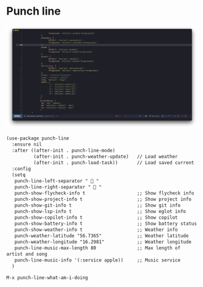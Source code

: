 # Punch line

<p align="center">
  <img src="https://raw.githubusercontent.com/konrad1977/punch-line/refs/heads/master/screenshots/punch-line.png" alt="Screenshot of Punch-line and mode line for Emacs."/>
</p>


```emacs-lisp
(use-package punch-line
  :ensure nil
  :after ((after-init . punch-line-mode)
          (after-init . punch-weather-update)   // Load weather
          (after-init . punch-load-task))       // Load saved current 
  :config
  (setq
   punch-line-left-separator "  "
   punch-line-right-separator "  "
   punch-show-flycheck-info t                   ;; Show flycheck info
   punch-show-project-info t					;; Show project info
   punch-show-git-info t						;; Show git info
   punch-show-lsp-info t						;; Show eglot info
   punch-show-copilot-info t					;; Show copilot
   punch-show-battery-info t					;; Show battery status
   punch-show-weather-info t					;; Weather info
   punch-weather-latitude "56.7365"				;; Weather latitude
   punch-weather-longitude "16.2981"			;; Weather longitude
   punch-line-music-max-length 80               ;; Max length of artist and song
   punch-line-music-info '(:service apple))		;; Music service
  )

```

```shell
M-x punch-line-what-am-i-doing
```


